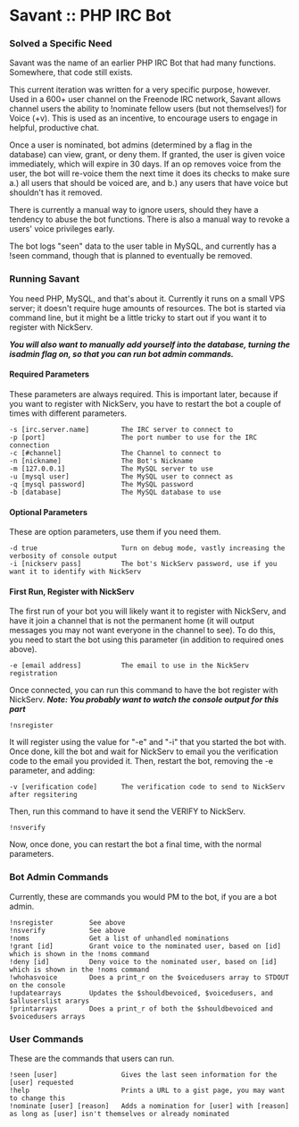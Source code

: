 # Savant :: PHP IRC Bot
### Solved a Specific Need
Savant was the name of an earlier PHP IRC Bot that had many functions. Somewhere, that code still exists.

This current iteration was written for a very specific purpose, however. Used in a 600+ user channel on the Freenode IRC network, 
Savant allows channel users the ability to !nominate fellow users (but not themselves!) for Voice (+v). This is used as an incentive, 
to encourage users to engage in helpful, productive chat. 

Once a user is nominated, bot admins (determined by a flag in the database) can view, grant, or deny them. If granted, the user is given voice
immediately, which will expire in 30 days. If an op removes voice from the user, the bot will re-voice them the next time it does its checks
to make sure a.) all users that should be voiced are, and b.) any users that have voice but shouldn't has it removed.

There is currently a manual way to ignore users, should they have a tendency to abuse the bot functions. There is also a manual way to revoke a users' voice privileges early.

The bot logs "seen" data to the user table in MySQL, and currently has a !seen command, though that is planned to eventually be removed.


### Running Savant
You need PHP, MySQL, and that's about it. Currently it runs on a small VPS server; it doesn't require huge amounts of resources.
The bot is started via command line, but it might be a little tricky to start out if you want it to register with NickServ.

***You will also want to manually add yourself into the database, turning the isadmin flag on, so that you can run bot admin commands.***


#### Required Parameters
These parameters are always required. This is important later, because if you want to register with NickServ, you have to restart the bot 
a couple of times with different parameters.

```
-s [irc.server.name]		The IRC server to connect to
-p [port]					The port number to use for the IRC connection
-c [#channel]				The Channel to connect to
-n [nickname]				The Bot's Nickname
-m [127.0.0.1]				The MySQL server to use
-u [mysql user]				The MySQL user to connect as
-q [mysql password]			The MySQL password
-b [database]				The MySQL database to use
```

#### Optional Parameters
These are option parameters, use them if you need them.

```
-d true						Turn on debug mode, vastly increasing the verbosity of console output
-i [nickserv pass]			The bot's NickServ password, use if you want it to identify with NickServ
```

#### First Run, Register with NickServ
The first run of your bot you will likely want it to register with NickServ, and have it join a channel that is not the permanent home (it will output messages you may not want
everyone in the channel to see). To do this, you need to start the bot using this parameter (in addition to required ones above).

```
-e [email address]			The email to use in the NickServ registration
```

Once connected, you can run this command to have the bot register with NickServ.
***Note: You probably want to watch the console output for this part***

```
!nsregister
```

It will register using the value for "-e" and "-i" that you started the bot with. Once done, kill the bot and wait for NickServ to email you the verification code
to the email you provided it. Then, restart the bot, removing the -e parameter, and adding:

```
-v [verification code]		The verification code to send to NickServ after regsitering
```

Then, run this command to have it send the VERIFY to NickServ.

```
!nsverify
```

Now, once done, you can restart the bot a final time, with the normal parameters.


### Bot Admin Commands
Currently, these are commands you would PM to the bot, if you are a bot admin.

```
!nsregister			See above
!nsverify			See above
!noms				Get a list of unhandled nominations
!grant [id]			Grant voice to the nominated user, based on [id] which is shown in the !noms command
!deny [id]			Deny voice to the nominated user, based on [id] which is shown in the !noms command
!whohasvoice		Does a print_r on the $voicedusers array to STDOUT on the console
!updatearrays		Updates the $shouldbevoiced, $voicedusers, and $alluserslist ararys
!printarrays		Does a print_r of both the $shouldbevoiced and $voicedusers arrays
```


### User Commands
These are the commands that users can run.

```
!seen [user]				Gives the last seen information for the [user] requested
!help 						Prints a URL to a gist page, you may want to change this
!nominate [user] [reason]	Adds a nomination for [user] with [reason] as long as [user] isn't themselves or already nominated
```